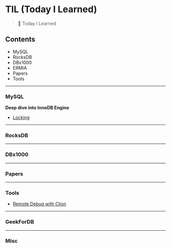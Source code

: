 # TIL (Today I Learned)
> :muscle: Today I Learned

## Contents
- MySQL
- RocksDB
- DBx1000
- ERMIA
- Papers
- Tools
<hr/>

### MySQL
__Deep dive into InnoDB Engine__
- [Locking](https://github.com/JonghyeokPark/TIL)

<hr/>

### RocksDB

<hr/>

### DBx1000

<hr/>

### Papers

<hr/>

### Tools
- [Remote Debug with Clion]()
<hr/>

### GeekForDB

<hr/>

### Misc
